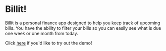 <h1>Billit!</h1>

<p>Billit is a personal finance app designed to help you keep track of upcoming bills. You have the ability to filter your bills so you can
easily see what is due one week or one month from today.

<p>Click <a href="https://billit-wpearce.herokuapp.com/">here</a> if you'd like to try out the demo!</p>
